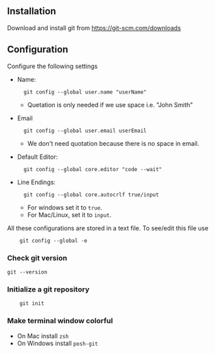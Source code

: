 ## Installation

Download and install git from https://git-scm.com/downloads

## Configuration

Configure the following settings

- Name:

        git config --global user.name "userName"

  - Quetation is only needed if we use space i.e. "John Smith"

- Email

        git config --global user.email userEmail

  - We don't need quotation because there is no space in email.

- Default Editor:

        git config --global core.editor "code --wait"

- Line Endings:

        git config --global core.autocrlf true/input

  - For windows set it to `true`.
  - For Mac/Linux, set it to `input`.

All these configurations are stored in a text file. To see/edit this file use

        git config --global -e

### Check git version

    git --version

### Initialize a git repository

        git init

### Make terminal window colorful

- On Mac install `zsh`
- On Windows install `posh-git`
